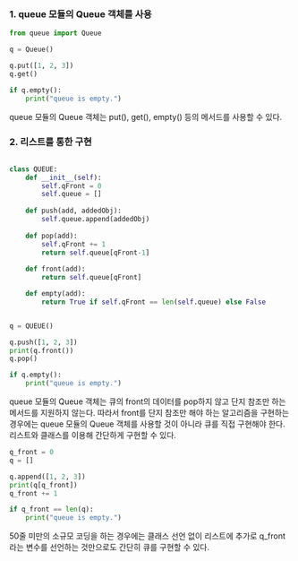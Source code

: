 ### 1. queue 모듈의 Queue 객체를 사용

```python
from queue import Queue

q = Queue()

q.put([1, 2, 3])
q.get()

if q.empty():
    print("queue is empty.")

```

queue 모듈의 Queue 객체는 put(), get(), empty() 등의 메서드를 사용할 수 있다. 


### 2. 리스트를 통한 구현

```python

class QUEUE:
    def __init__(self):
        self.qFront = 0
        self.queue = []
    
    def push(add, addedObj):
        self.queue.append(addedObj)
    
    def pop(add):
        self.qFront += 1
        return self.queue[qFront-1]
    
    def front(add):
        return self.queue[qFront]

    def empty(add):
        return True if self.qFront == len(self.queue) else False


q = QUEUE()

q.push([1, 2, 3])
print(q.front())
q.pop()

if q.empty():
    print("queue is empty.")
```

queue 모듈의 Queue 객체는 큐의 front의 데이터를 pop하지 않고 단지 참조만 하는 메서드를 지원하지 않는다. 따라서 front를 단지 참조만 해야 하는 알고리즘을 구현하는 경우에는 queue 모듈의 Queue 객체를 사용할 것이 아니라 큐를 직접 구현해야 한다. 리스트와 클래스를 이용해 간단하게 구현할 수 있다.


```python
q_front = 0
q = []

q.append([1, 2, 3])
print(q[q_front])
q_front += 1

if q_front == len(q):
    print("queue is empty.")
```

50줄 미만의 소규모 코딩을 하는 경우에는 클래스 선언 없이 리스트에 추가로 q_front라는 변수를 선언하는 것만으로도 간단히 큐를 구현할 수 있다.